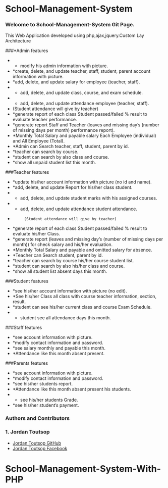 # School-Management-System
### Welcome to School-Management-System Git Page.
This Web Application developed using php,ajax,jquery.Custom Lay Architecture

###*Admin features
* * modify his admin  information with picture.
* *create, delete, and update teacher, staff, student, parent account information with picture.
* *add, delete, and update salary for employee (teacher, staff).
* * add, delete, and update class, course, and exam schedule.
* * add, delete, and update attendance employee (teacher, staff).
* (Student attendance will give by teacher)
* *generate report of each class Student passed/failed % result to evaluate teacher performance.
* *generate report Staff and Teacher (leaves and missing day’s (number of missing days per month) performance report).
* *Monthly Total Salary and payable salary Each Employee (individual) and All Employee (Total).
* *Admin can Search teacher, staff, student, parent by id.
* *teacher can search by course.
* *student can search by also class and course.
* *show all unpaid student list this month.

###Teacher features
* *update his/her account information with picture (no id and name).
* *add, delete, and update Report for his/her class student.
* * add, delete, and update student marks with his assigned courses.
* * add, delete, and update attendance student attendance.
*          (Student attendance will give by teacher)
* *generate report of each class Student passed/failed % result to evaluate his/her Class.
* *generate report (leaves and missing day’s (number of missing days per month)) for check salary and his/her evaluation.
* *Monthly Total Salary and payable and omitted salary for absence.
* *Teacher can Search student, parent by id.
* *teacher can search by course his/her course student list.
* *student can search by also his/her class and course.
* *show all student list absent days this month.

###Student features
* *see his/her account information with picture (no edit).
* *See his/her Class all class with course teacher information, section, result.
* *student can see  his/her  current class and course Exam Schedule.
* * student see all attendance  days this month.

###Staff features
* *see account information with picture.
* *modify contact information and password.
* *see salary monthly and payable this month.
* *Attendance like this month absent present.

###Parents features
* *see account information with picture.
* *modify contact information and password.
* *see his/her students report.
* *Attendance like this month absent present his students.
* * see his/her students Grade.
* *see his/her student’s payment.

### Authors and Contributors

### 1. Jordan Toutsop
* [Jordan Toutsop GitHub](https://github.com/ToutsopDongmoJordan21)
* [Jordan Toutsop Facebook](https://www.facebook.com/jordantoutsop)


# School-Management-System-With-PHP

